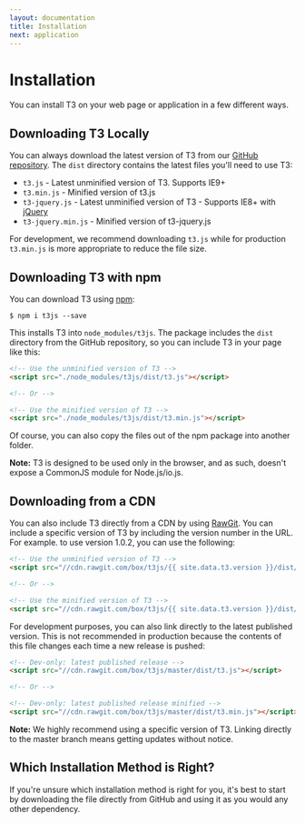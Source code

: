 ```yaml
---
layout: documentation
title: Installation
next: application
---
```


# Installation

You can install T3 on your web page or application in a few different ways.

## Downloading T3 Locally

You can always download the latest version of T3 from our [GitHub repository](https://github.com/box/t3js). The `dist` directory contains the latest files you'll need to use T3:

* `t3.js` - Latest unminified version of T3. Supports IE9+
* `t3.min.js` - Minified version of t3.js
* `t3-jquery.js` - Latest unminified version of T3 - Supports IE8+ with [jQuery](http://jquery.com/)
* `t3-jquery.min.js` - Minified version of t3-jquery.js

For development, we recommend downloading `t3.js` while for production `t3.min.js` is more appropriate to reduce the file size.

## Downloading T3 with npm

You can download T3 using [npm](https://npmjs.com):

```
$ npm i t3js --save
```

This installs T3 into `node_modules/t3js`. The package includes the `dist` directory from the GitHub repository, so you can include T3 in your page like this:

```html
<!-- Use the unminified version of T3 -->
<script src="./node_modules/t3js/dist/t3.js"></script>

<!-- Or -->

<!-- Use the minified version of T3 -->
<script src="./node_modules/t3js/dist/t3.min.js"></script>
```

Of course, you can also copy the files out of the npm package into another folder.

**Note:** T3 is designed to be used only in the browser, and as such, doesn't expose a CommonJS module for Node.js/io.js.

## Downloading from a CDN

You can also include T3 directly from a CDN by using [RawGit](http://rawgit.com). You can include a specific version of T3 by including the version number in the URL. For example. to use version 1.0.2, you can use the following:

```html
<!-- Use the unminified version of T3 -->
<script src="//cdn.rawgit.com/box/t3js/{{ site.data.t3.version }}/dist/t3.js"></script>

<!-- Or -->

<!-- Use the minified version of T3 -->
<script src="//cdn.rawgit.com/box/t3js/{{ site.data.t3.version }}/dist/t3.min.js"></script>
```

For development purposes, you can also link directly to the latest published version. This is not recommended in production because the contents of this file changes each time a new release is pushed:

```html
<!-- Dev-only: latest published release -->
<script src="//cdn.rawgit.com/box/t3js/master/dist/t3.js"></script>

<!-- Or -->

<!-- Dev-only: latest published release minified -->
<script src="//cdn.rawgit.com/box/t3js/master/dist/t3.min.js"></script>
```

**Note:** We highly recommend using a specific version of T3. Linking directly to the master branch means getting updates without notice.

## Which Installation Method is Right?

If you're unsure which installation method is right for you, it's best to start by downloading the file directly from GitHub and using it as you would any other dependency.
